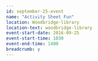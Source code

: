 ```yaml
---
id: september-25-event
name: "Activity Sheet Fun"
location: Woodbridge-library
location-text: woodbridge-library
event-start-date: 2016-09-25
event-start-time: 1030
event-end-time: 1400
breadcrumb: y
---
```

